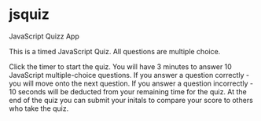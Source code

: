 # jsquiz
JavaScript Quizz App

This is a timed JavaScript Quiz. All questions are multiple choice.

Click the timer to start the quiz. You will have 3 minutes to answer 10 JavaScript multiple-choice questions. 
If you answer a question correctly - you will move onto the next question.
If you answer a question incorrectly - 10 seconds will be deducted from your remaining time for the quiz. 
At the end of the quiz you can submit your initals to compare your score to others who take the quiz.

